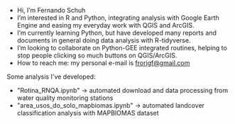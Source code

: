 - Hi, I’m Fernando Schuh
- I’m interested in R and Python, integrating analysis with Google Earth Engine and easing my everyday work with QGIS and ArcGIS.
- I’m currently learning Python, but have developed many reports and documents in general doing data analysis with R-tidyverse.
- I’m looking to collaborate on Python-GEE integrated routines, helping to stop people clicking so much buttons on QGIS/ArcGIS.
- How to reach me: my personal e-mail is frorigf@gmail.com

Some analysis I've developed:
- "Rotina_RNQA.ipynb" -> automated download and data processing from water quality monitoring stations
- "area_usos_do_solo_mapbiomas.ipynb" -> automated landcover classification analysis with MAPBIOMAS dataset

<!---
schuhf/schuhf is a ✨ special ✨ repository because its `README.md` (this file) appears on your GitHub profile.
You can click the Preview link to take a look at your changes.
--->
